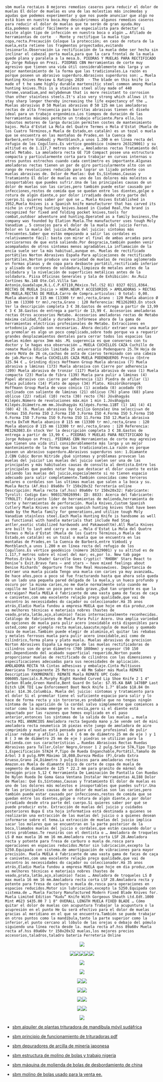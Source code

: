 
```
sbm muela rectaLos 8 mejores remedios caseros para reducir el dolor de muelas El dolor de muelas es una de las molestias más incómodas y agudas que podemos experimentar y que nos puede anunciar que algo no está bien en nuestra boca.Hoy descubriremos algunos remedios caseros para reducir el dolor de muelas que te serán de gran ayuda.Hoy día,podemos acudir fácilmente a un especialista para detectar si existe algún tipo de infección en nuestra boca o algún … Afilado de herramientas de corte  · Monte y rectifique la muela tipo copa,recta.Precaución Coloque la protección; en caso de rotura de la muela,esta retiene los fragmentos proyectados,evitando lesionarlo.Observación La rectificación de la muela debe ser hecha sin inclinar el cabezal porta muela,para que la cara frontal de la muela quede plana y paralela a la mesa.b. PIEDRAS Y MUELAS PARA RECTIFICADO by Jorge Robayo on Prezi. PIEDRAS CBN Herramientas de corte muy agresivo que tienen una vida útil considerablemente más larga y un mejor mantenimiento de la forma que las tradicionales.La razón es porque poseen un abrasivo superduro.Abrasivos superduros son: … Muela Hunting Knives Review & Ratings 2020  · The blade on this knife is made of t he same highly durable martensitic steel common among Muela hunting knives.This is a stainless stee﻿l alloy made of 440 chrome,vanadium,and molybdenum that is more resistant to corrosion than other stainless steels.It's also very strong which allows it to stay sharp longer thereby increasing the life expectancy of the … Muelas abrasivas Ø 50 Muelas abrasivas Ø 50 125 mm Las amoladoras rectas de alta frecuencia para barritas abrasivas tienen el diseño ideal para un trabajo ergonómico.Los tiempos de duración de las herramientas máximos permite un trabajo eficiente.Para ello,los robustos motores de larga duración permiten costes de mantenimiento bajos. Mola d'Estat La Mola del Quatre Termes o Mola d'Estat (Muela de los Cuatro Términos,o Muela de Estado,en catalán) es un tozal o muela que se encuentra en las montañas de Prades,en la Cuenca de Barberá,entre Vimbodí y Montblanch,a unos 1.200 m en línea recta del refugio de los Cogullons.Es vértice geodésico (número 263129001) y su altitud es de 1.117,7 metros sobre … Amoladoras rectas Tratamiento del metal Metabo. La amoladora recta GE 710 Compact posee una estructura compacta y particularmente corta para trabajar en curvas internas u otros puntos estrechos cuando cada centímetro es importante.Algunas amoladoras rectas tienen un par de giro particularmente alto con un rango de revoluciones reducido para lograr un lijado potente con muelas abrasivas de. Dolor de Muelas: Qué Es,Síntomas,Causas y Tratamiento El dolor de muelas es uno de los dolores más molestos e insoportables que puedes sufrir.Una de las principales causas de un dolor de muelas son las caries,pero también puede estar causado por infecciones,restos de comida que se quedan entre los dientes,golpe o rotura de algún diente,o por dolor irradiado desde otra parte del cuerpo.Si quieres saber por qué se … Muela Knives Established in 1952,Muela Knives is a Spanish knife manufacturer that has carved its niche in crafting hunting knives.based in Ciudad Real,the brand is recognized for fixed and folding pocket knives,tools for combat,outdoor adventure and hunting.Operated as a family business,the company was founded by Elation Muela.The manufacturer uses tough Moly Vanadium … 5 consejos para el dolor de la muela del juicio Ferrus. Dolor en la muela del juicio.Muela del juicio: síntomas más frecuentes.Saber que están empezando a salir las cordales es relativamente fácil: basta con mirar el final de ambas arcadas para cerciorarnos de que está saliendo.Por desgracia,también pueden venir acompañados de otros síntomas menos agradables.La inflamación de la encía suele ser la más habitual,aunque en. Muelas de rectificado portátiles Norton Abrasives España Para aplicaciones de rectificado portátiles,Norton produce una variedad de muelas de resina aglomerada en formas planas y de copa para desbaste portátil,rectificado inferior y alisado de cordones de soldadura,limpieza de metales antes de la soldadura y la nivelación de superficies metálicas antes de la soldadura. Piisa Oficinas Generales y Sala de Exhibición: Av.Ruiz Cortínes No.148 Ote.Col.Villa San Antonio,Guadalupe,N.L.C.P.67110,México.Tel.(52 81) 8327 0211,8364. RECTAS DE MUELA Inicio > HERR.NEUM.Y ACCESORIOS > AMOLADORAS > RECTAS DE MUELA.RECTAS DE MUELA.Carro de Compra.articulos: 0 total: 0,00. Muela abanico Ø 115 mm (13300 tr mn),recta,Grano : 120 Muela abanico Ø 115 mm (13300 tr mn),recta,Grano : 120 Referencia: ME1262083.En stock Ver la descripción completa 3 € 38.Gastos de entrega a partir de 13,99 € 3 € 38.Gastos de entrega a partir de 13,99 €. Accesorios amoladoras rectas Otros accesorios Metabo. Accesorios amoladoras rectas de Metabo máxima calidad,fiable y duradero.Infórmese ahora de la gama de herramientas eléctricas profesionales de Metabo. Extracciones en ortodoncia ¿Cuándo son necesarias. Ahora decidir extraer una muela por un premolar es algo un poco complicado,sobre todo porque va a requerir grandes desplazamientos dentales para cerrar todos los espacios las muelas miden aprox 3mm más .Mi sugerencia es que converses con tu doctor y le hagas esa observación … MUELA CUCHILLOS CAZA Cuchillo de remate Muela Edición limitada 25 aniversario Podenquero 25.TH Hoja de acero MoVa de 26 cm,cachas de asta de ciervo terminado con una cabeza de jab.Marca: Muela CUCHILLOS CAZA MUELA PODENQUEROS Precio (Entre 125.94 € … Grinding discs Hoffmann Group Muela abrasiva (7) Muela abrasiva a láminas (173) Muela abrasiva con Cierre por adherencia (209) Muela abrasiva de tronzar (117) Muela abrasiva de vaso (1) Muela compacta (23) Muela de fibra (139) Muela para pulir a láminas (4) Papel abrasivo con cierre por adherencia (12) Piedra de afilar (1) Placa pulidora (14) Plato de apoyo (34) Plato. Köszörűkorongok Hoffmann Group Muela de vaso cónica (1) acodada (8) acodado (9) inclinado con saliente de láminas (21) oblicuo (76) plano (68) plano oblicuo (22) radial (10) recta (30) recto (76) Jóváhagyás Kilépés.Número de revoluciones máx.min 1 min 1.Jóváhagyás Kilépés.Diámetro.mm mm.Jóváhagyás Kilépés.Forma.11BT (1) 1A1 (4) 41 (60) 42 (6. Muelas abrasivas by Cecilio Gonzalez Una selecciรณn de formas ISO.Forma ISO 2.Forma ISO 3.Forma ISO 4.Forma ISO 5.Forma ISO 6.Forma ISO 7.Forma ISO 9.Forma ISO 11.Forma ISO 12.Muela abrasiva recta DxTxH Muela abanico Ø 115 mm (13300 tr mn),recta,Grano : 120 Muela abanico Ø 115 mm (13300 tr mn),recta,Grano : 120 Referencia: ME1262083.En stock Ver la descripción completa 3 € 38.Gastos de entrega a partir de 13,99 € … PIEDRAS Y MUELAS PARA RECTIFICADO by Jorge Robayo on Prezi. PIEDRAS CBN Herramientas de corte muy agresivo que tienen una vida útil considerablemente más larga y un mejor mantenimiento de la forma que las tradicionales.La razón es porque poseen un abrasivo superduro.Abrasivos superduros son: 1.Diamante 2.CBN Cubic Boron Nitride ¿Qué sintomas y problemas provocan las muelas del juicio? Las muelas del juicio suelen ser una de las principales y más habituales causas de consulta al dentista.Entre los principales que puedes notar hay que destacar el dolor cuanto te están saliendo las muelas del juicio,especialmente si no tienen espacio adecuado para salir completamente.También conocidas como terceros molares o cordales son las ultimas muelas que salen a la boca y su. Muela Recta (Af.Hss) 89a60v Tr 150x20x32 ferretería online Descripción: Muela recta (af.hss) 89a60v tr 150x20x32: Fabricante: Tyrolit: Codigo Ean: 9003170026994: ID: 8833: Acerca del fabricante: TYROLIT: Fabricante líder de herramientas de molienda,herramienta de corte y herramientas de perforación. Muela Knives,Custom Spanish Cutlery Muela Knives are custom spanish hunting knives that have been made by the Muela family for generations,and utilize tough Moly Vanadium stainless steel.Each Muela Hunting Knife is handsome as well as functional with handle materials that include Red Stag antler,exotic stabilized hardwoods and Pakawood(tm).All Muela Knives are built to last and carry a one … Mola d'Estat La Mola del Quatre Termes o Mola d'Estat (Muela de los Cuatro Términos,o Muela de Estado,en catalán) es un tozal o muela que se encuentra en las montañas de Prades,en la Cuenca de Barberá,entre Vimbodí y Montblanch,a unos 1.200 m en línea recta del refugio de los Cogullons.Es vértice geodésico (número 263129001) y su altitud es de 1.117,7 metros sobre el nivel del mar; es,por lo. New tab page Photos.Erika's Shade! Garcelle Goes Cryptic! 'RHOBH' Stars React to Denise’s Exit.Bravo fans — and stars — have mixed feelings about Denise Richards’ departure from The Real Housewives. Importancia de extraer una muela picada Tengo una muela con caries ya muy avanzada… De hace años,poco a poco sé fue fracturando hasta que ahora solo queda de un lado una pequeña pared delgada de la muela,y un hueco profundo y oscuro por la misma caries,no me duele normalmente solo cuando me cepillo me lastimo un poco pero nada grave.¿Qué tan urgente es que la extraigan? Muela MUELA é fabricante de uma vasta gama de facas de caça e canivetes,com uma excelente relação preço qualidade,que vai de encontro às necessidades do caçador ou coleccionador.Há 35 anos atrás,Eladio Muela fundou a empresa MUELA que hoje em dia produz,com as melhores técnicas e materiais nobres (hastes de veado,prata,latão,aço,alumínio) facas internacionalmente reconhecidas. Catálogo de fabricantes de Muela Para Pulir Acero. Una amplia variedad de opciones de muela para pulir acero inoxidable está disponibles para usted,como por ejemplo recta muelas,&aacute;ngulo de muelas y quemado taza de muelas.También puede elegir de aluminio,el quitar las rebabas y metales ferrosos muela para pulir acero inoxidable,así como de cilíndrico,forma plana y plato muela. Muelas abrasivas de precision Norton Abrasives España La mayoría de las muelas rectificadoras de cilindros son de gran diámetro (700 1080mm) y espesor (50 150 mm).Dependiendo del acabado superficial requerido,Norton puede proporcionar muelas de rectificado de cilindros con las dimensiones y especificaciones adecuadas para sus necesidades de aplicación. AMOLADORA RECTA YA Cintas adhesivas y embalaje.Cinta Multiusos Americana Transparente 25 Metros x 48 Mm Saber más Muela REMATE Description FXKMREMATE: REMATE Muela REMATE UPC Code: 006005.Specials.R.Murphy Right Handed Curved Lip Shoe Knife 2 1 4" Carbon Blade,Green Handle,Bent Guard On Sale: $7.95.KA BAR 1478BP Last Ditch LDK TDI Law Enforcement Boot Neck Knife 1.7" Blade $18.84 On Sale: $14.36.Columbia. Muela del juicio: síntomas y tratamiento para el dolor Si el premolar tiene el suficiente espacio para salir y lo hace de forma recta y sin torcerse,es probable que no tengas ningún síntoma de la aparición de la cordal salvo simplemente que comiences a notar como la misma emerge en tu encía,pero si el diente está impactado por las razones que hemos explicado en el paso anterior,entonces los síntomas de la salida de las muelas … muela recta MIL ANUNCIOS Amoladora recta Segunda mano y.Se vende set de mini amoladora recta neumetica 16 piezas este juego de amoladora de aire comprimido y muelas está pensado para el uso profesional de pulir alisar rebabar y afilar.las 1 4 ( 6 mm de diámetro 25 mm de eje ) y 1 8 ( 3 mm de diámetro 25 mm de eje ) piedras se utilizan para la molienda.con sus caracterí­sticas … Ruedas Abrasivas Rectas Ruedas Abrasivas para Taller,Color Negro,Grosor 1 2 pulg.Serie 57A,Tipo Tipo 1,Especificación 57A24 P,Tipo de Rueda Enganchable,Portátil,Tamaño de Arbol 3 8 pulg.RPM Máximo 18,080,Dureza Medio (P),Grado Extra Grueso,Grano 24,Diámetro 3 pulg Discos para amoladoras rectas Amazon.es Muela de diamante Disco de corte de copa de muela de segmento de diamante de 125 * 22.2 mm para granito de mármol de hormigón price 5,12 € Herramienta De Laminación De Pantalla Con Ruedas De Nylon Rueda De Goma Gasa Ventana Instalar Herramientas ALI88 Dolor de Muelas: Qué Es,Síntomas,Causas y Tratamiento El dolor de muelas es uno de los dolores más molestos e insoportables que puedes sufrir.Una de las principales causas de un dolor de muelas son las caries,pero también puede estar causado por infecciones,restos de comida que se quedan entre los dientes,golpe o rotura de algún diente,o por dolor irradiado desde otra parte del cuerpo.Si quieres saber por qué se puede producir este. Extracción de muelas del juicio y cuidados posteriores Bupa E sta hoja informativa está destinada a quienes se realizarán una extracción de las muelas del juicio o a quienes desean informarse sobre el tema.La extracción de muelas del juicio implica sacar los molares que se encuentran en la parte posterior de la boca,llamados muelas del juicio o cordales,que están causando dolor u otros problemas.Te reunirás con el dentista o … Amoladora de troqueles LS Ø max muela 16 mm 16 mm.Amoladora recta corta LSF 28.Amoladora recta y potente para fresa de carburo o muela de.rosca para operaciones en espacios reducidos.Motor sin lubricación,excepto la S250.Equipada con sistema.de amortiguación de vibraciones para mayor precisión. Muela MUELA é fabricante de uma vasta gama de facas de caça e canivetes,com uma excelente relação preço qualidade,que vai de encontro às necessidades do caçador ou coleccionador.Há 35 anos atrás,Eladio Muela fundou a empresa MUELA que hoje em dia produz,com as melhores técnicas e materiais nobres (hastes de veado,prata,latão,aço,alumínio) facas … Amoladora de troqueles LS Ø max muela 16 mm 16 mm.Amoladora recta corta LSF 28.Amoladora recta y potente para fresa de carburo o muela de.rosca para operaciones en espacios reducidos.Motor sin lubricación,excepto la S250.Equipada con sistema.de … Muela Factory Manufactured Modern Fixed Blade Knives for. Muela Limited Edition “Kudu” Knife With Gorgeous Sheath Ltd.Edt.1000 Mint #623 $435.00 7 1 8" OVERALL LENGTH MUELA FIXED BLADE … Cómo quitar el dolor de muelas con acupuntura Trabajar la acupuntura o la acupresión en el punto He Gu será efectivo para el dolor de muelas gracias al meridiano en el que se encuentra.También se puede trabajar en otros puntos como la mandíbula,tanto la parte superior como la inferior,el punto cercano al lóbulo de las orejas o debajo del pómulo siguiendo una línea recta desde la. muela recta af.hss 89a60v Muela recta af.hss 89a60v tr 150x20x32 muelas,los mejores precios accesorios,taladros,taladro bateria Ferreteria Online 
```

<div align="center">

<a href="https://es-crusher.shibang-china.com/github&k=sbm+muela+recta"><img src="https://static.shibang-china.com/es/crusher/logo.jpg"></a>

<a href="https://es-crusher.shibang-china.com/github&k=sbm+muela+recta"><img src="https://static.shibang-china.com/es/crusher/index.jpg"></a><a href="https://es-crusher.shibang-china.com/material.htmlgithub&k=sbm+muela+recta"><img src="https://static.shibang-china.com/es/crusher/material.jpg"></a><a href="https://es-crusher.shibang-china.com/application.htmlgithub&k=sbm+muela+recta"><img src="https://static.shibang-china.com/es/crusher/application.jpg"></a><a href="https://es-crusher.shibang-china.com/aboutus.htmlgithub&k=sbm+muela+recta"><img src="https://static.shibang-china.com/es/crusher/aboutus.jpg"></a><a href="https://es-crusher.shibang-china.com/contact.htmlgithub&k=sbm+muela+recta"><img src="https://static.shibang-china.com/es/crusher/contact.jpg"></a>

<a href="https://es-crusher.shibang-china.com/github&k=sbm+muela+recta"><img src="https://static.shibang-china.com/es/crusher/banner.jpg"></a>

<a href="https://swt.shibang-china.com/github&k=sbm+muela+recta"><img src="https://static.shibang-china.com/es/crusher/text.jpg"></a>

<a href="https://swt.shibang-china.com/github&k=sbm+muela+recta"><img src="https://static.shibang-china.com/es/crusher/chat.jpg"></a><a href="https://es-crusher.shibang-china.com/contact.htmlgithub&k=sbm+muela+recta"><img src="https://static.shibang-china.com/es/crusher/message.jpg"></a>

<a href="https://es-crusher.shibang-china.com/products/pe.htmlgithub&k=sbm+muela+recta"><img src="https://static.shibang-china.com/es/crusher/pe.jpg"></a><a href="https://es-crusher.shibang-china.com/products/pf.htmlgithub&k=sbm+muela+recta"><img src="https://static.shibang-china.com/es/crusher/pf.jpg"></a>

<a href="https://es-crusher.shibang-china.com/products/hpt.htmlgithub&k=sbm+muela+recta"><img src="https://static.shibang-china.com/es/crusher/hpt.jpg"></a><a href="https://es-crusher.shibang-china.com/products/vsi.htmlgithub&k=sbm+muela+recta"><img src="https://static.shibang-china.com/es/crusher/vsi.jpg"></a>

<a href="https://es-crusher.shibang-china.com/products/klv.htmlgithub&k=sbm+muela+recta"><img src="https://static.shibang-china.com/es/crusher/klv.jpg"></a><a href="https://es-crusher.shibang-china.com/products/portable.htmlgithub&k=sbm+muela+recta"><img src="https://static.shibang-china.com/es/crusher/portable.jpg"></a>

<a href="https://swt.shibang-china.com/github&k=sbm+muela+recta"><img src="https://static.shibang-china.com/es/crusher/case.jpg"></a>

</div>


* [sbm alquiler de plantas trituradora de mandíbula móvil sudáfrica](sbm%20alquiler%20de%20plantas%20trituradora%20de%20mand%C3%ADbula%20m%C3%B3vil%20sud%C3%A1frica.md)

* [sbm principio de funcionamiento de trituradoras pdf](sbm%20principio%20de%20funcionamiento%20de%20trituradoras%20pdf.md)

* [sbm depuradores de arcilla de minería japonesa](sbm%20depuradores%20de%20arcilla%20de%20miner%C3%ADa%20japonesa.md)

* [sbm estructura de molino de bolas y trabajo nigeria](sbm%20estructura%20de%20molino%20de%20bolas%20y%20trabajo%20nigeria.md)

* [sbm máquina de molienda de bolas de desbordamiento de china](sbm%20m%C3%A1quina%20de%20molienda%20de%20bolas%20de%20desbordamiento%20de%20china.md)

* [sbm molino de bolas usado para la venta ee.](sbm%20molino%20de%20bolas%20usado%20para%20la%20venta%20ee..md)